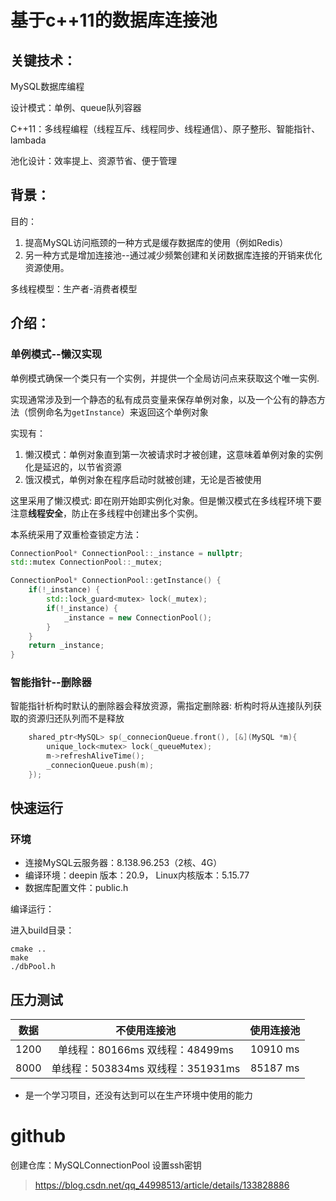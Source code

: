 

# 基于c++11的数据库连接池

## 关键技术：

MySQL数据库编程

设计模式：单例、queue队列容器

C++11：多线程编程（线程互斥、线程同步、线程通信）、原子整形、智能指针、lambada

池化设计：效率提上、资源节省、便于管理



## 背景：

目的：

1. 提高MySQL访问瓶颈的一种方式是缓存数据库的使用（例如Redis）
2. 另一种方式是增加连接池--通过减少频繁创建和关闭数据库连接的开销来优化资源使用。

多线程模型：生产者-消费者模型

## 介绍：

### 单例模式--懒汉实现

单例模式确保一个类只有一个实例，并提供一个全局访问点来获取这个唯一实例.

实现通常涉及到一个静态的私有成员变量来保存单例对象，以及一个公有的静态方法（惯例命名为`getInstance`）来返回这个单例对象

实现有：

1. 懒汉模式：单例对象直到第一次被请求时才被创建，这意味着单例对象的实例化是延迟的，以节省资源
2. 饿汉模式，单例对象在程序启动时就被创建，无论是否被使用

这里采用了懒汉模式:  即在刚开始即实例化对象。但是懒汉模式在多线程环境下要注意**线程安全**，防止在多线程中创建出多个实例。


   本系统采用了双重检查锁定方法：

   ```c++
   ConnectionPool* ConnectionPool::_instance = nullptr;
   std::mutex ConnectionPool::_mutex;
   
   ConnectionPool* ConnectionPool::getInstance() {
       if(!_instance) {
           std::lock_guard<mutex> lock(_mutex);
           if(!_instance) {
               _instance = new ConnectionPool();
           }
       }
       return _instance;
   }
   ```

### 智能指针--删除器

智能指针析构时默认的删除器会释放资源，需指定删除器: 析构时将从连接队列获取的资源归还队列而不是释放

```c++
    shared_ptr<MySQL> sp(_connecionQueue.front(), [&](MySQL *m){
        unique_lock<mutex> lock(_queueMutex);
        m->refreshAliveTime();
        _connecionQueue.push(m);
    });
```







## 快速运行

### 环境

* 连接MySQL云服务器：8.138.96.253（2核、4G）
* 编译环境：deepin 版本：20.9， Linux内核版本：5.15.77
* 数据库配置文件：public.h


编译运行：

进入build目录：

```shell
cmake ..
make
./dbPool.h
```



## 压力测试



| 数据 |             不使用连接池             | 使用连接池 |
| :--: | :----------------------------------: | :--------: |
| 1200 |  单线程：80166ms    双线程：48499ms  |  10910 ms  |
| 8000 | 单线程：503834ms    双线程：351931ms |  85187 ms  |


* 是一个学习项目，还没有达到可以在生产环境中使用的能力

# github
创建仓库：MySQLConnectionPool
设置ssh密钥
> https://blog.csdn.net/qq_44998513/article/details/133828886